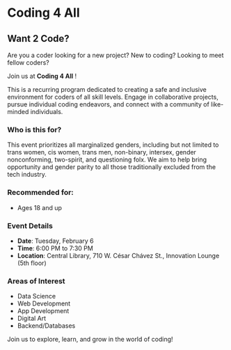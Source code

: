 
# Coding 4 All

## Want 2 Code?

Are you a coder looking for a new project? New to coding? Looking to meet fellow coders? 

Join us at **Coding 4 All** !

This is a recurring program dedicated to creating a safe and inclusive environment for coders of all skill levels. Engage in collaborative projects, pursue individual coding endeavors, and connect with a community of like-minded individuals.

### Who is this for?

This event prioritizes all marginalized genders, including but not limited to trans women, cis women, trans men, non-binary, intersex, gender nonconforming, two-spirit, and questioning folx. We aim to help bring opportunity and gender parity to all those traditionally excluded from the tech industry.

### Recommended for:
- Ages 18 and up

### Event Details
- **Date**: Tuesday, February 6
- **Time**: 6:00 PM to 7:30 PM
- **Location**: Central Library, 710 W. César Chávez St., Innovation Lounge (5th floor)

### Areas of Interest
- Data Science
- Web Development
- App Development
- Digital Art
- Backend/Databases

Join us to explore, learn, and grow in the world of coding!

